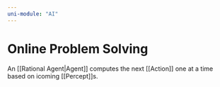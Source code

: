 ```yaml
---
uni-module: "AI"
---
```


# Online Problem Solving

An [[Rational Agent|Agent]] computes the next [[Action]] one at a time based on icoming [[Percept]]s.
